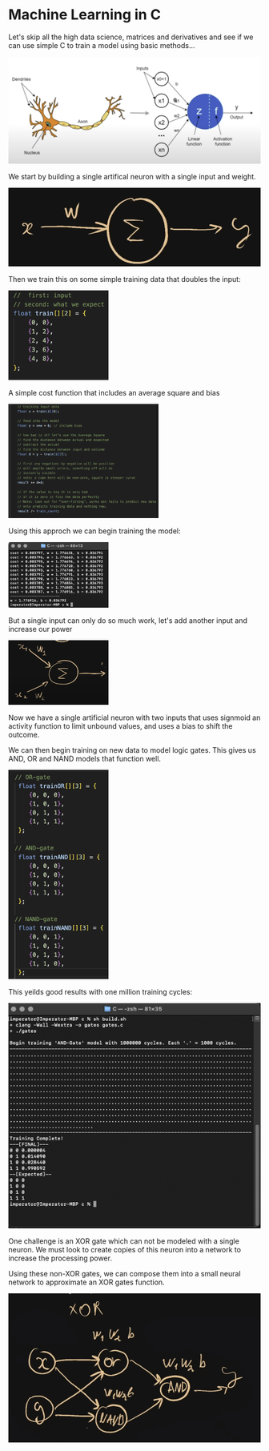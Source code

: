 
# Machine Learning in C

Let's skip all the high data science, matrices and derivatives and see if we can use simple C to train a model using basic methods...

![Image](imgs/artifical_neuron.png)

We start by building a single artifical neuron with a single input and weight.

![Image](imgs/single_input.png)

Then we train this on some simple training data that doubles the input:

<img src="imgs/double.png" alt="Image Description" style="width:200px;">

A simple cost function that includes an average square and bias 

<img src="imgs/cost_function.png" alt="Image Description" style="width:300px;">

Using this approch we can begin training the model:

<img src="imgs/double_outcome.png" alt="Image Description" style="width:200px;">

But a single input can only do so much work, let's add another input and increase our power

<img src="imgs/two_inputs.png" alt="Image Description" style="width:200px;">

Now we have a single artificial neuron with  two inputs that uses signmoid an activity function to limit unbound values, and uses a bias to shift the outcome. 

We can then begin training on new data to model logic gates. This gives us AND, OR and NAND models that function well. 

<img src="imgs/gate_training_data.png" alt="Image Description" style="width:200px;">



This yeilds good results with one million training cycles:

![Image](imgs/img.png)

One challenge is an XOR gate which can not be modeled with a single neuron. We must look to create copies of this neuron into a network to increase the processing power.

Using these non-XOR gates, we can compose them into a small neural network to approximate an XOR gates function.


![Image](imgs/neural_net.png)










